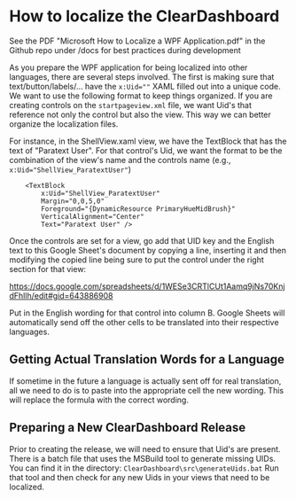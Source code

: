 # How to localize the ClearDashboard

See the PDF "Microsoft How to Localize a WPF Application.pdf" in the Github repo under /docs for best practices during development

As you prepare the WPF application for being localized into other languages, there are several steps involved.  The first is making sure that text/button/labels/... have the `x:Uid=""` XAML filled out into a unique code.  We want to use the following format to keep things organized.  If you are creating controls on the `startpageview.xml` file, we want Uid's that reference not only the control but also the view.  This way we can better organize the localization files.

For instance, in the ShellView.xaml view, we have the TextBlock that has the text of "Paratext User".  For that control's Uid, we want the format to be the combination of the view's name and the controls name (e.g., `x:Uid="ShellView_ParatextUser"`)

```
    <TextBlock
        x:Uid="ShellView_ParatextUser"
        Margin="0,0,5,0"
        Foreground="{DynamicResource PrimaryHueMidBrush}"
        VerticalAlignment="Center"
        Text="Paratext User" />
```

Once the controls are set for a view, go add that UID key and the English text to this Google Sheet's document by copying a line, inserting it and then modifying the copied line being sure to put the control under the right section for that view:

https://docs.google.com/spreadsheets/d/1WESe3CRTlCUt1Aamq9jNs70KnjdFhllh/edit#gid=643886908

Put in the English wording for that control into column B.  Google Sheets will automatically send off the other cells to be translated into their respective languages.

## Getting Actual Translation Words for a Language

If sometime in the future a language is actually sent off for real translation, all we need to do is to paste into the appropriate cell the new wording.  This will replace the formula with the correct wording.

## Preparing a New ClearDashboard Release

Prior to creating the release, we will need to ensure that Uid's are present.  There is a batch file that uses the MSBuild tool to generate missing UIDs.  You can find it in the directory:
`ClearDashboard\src\generateUids.bat`  Run that tool and then check for any new Uids in your views that need to be localized.

